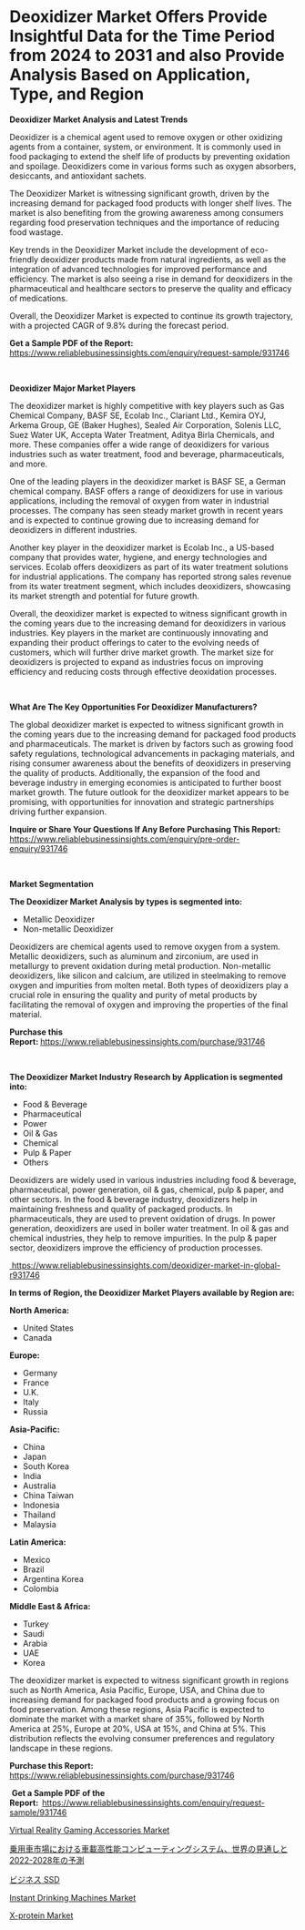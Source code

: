 <p><h1>Deoxidizer Market Offers Provide Insightful Data for the Time Period from 2024 to 2031 and also Provide Analysis Based on Application, Type, and Region</h1></p><p><strong>Deoxidizer Market Analysis and Latest Trends</strong></p>
<p><p>Deoxidizer is a chemical agent used to remove oxygen or other oxidizing agents from a container, system, or environment. It is commonly used in food packaging to extend the shelf life of products by preventing oxidation and spoilage. Deoxidizers come in various forms such as oxygen absorbers, desiccants, and antioxidant sachets.</p><p>The Deoxidizer Market is witnessing significant growth, driven by the increasing demand for packaged food products with longer shelf lives. The market is also benefiting from the growing awareness among consumers regarding food preservation techniques and the importance of reducing food wastage.</p><p>Key trends in the Deoxidizer Market include the development of eco-friendly deoxidizer products made from natural ingredients, as well as the integration of advanced technologies for improved performance and efficiency. The market is also seeing a rise in demand for deoxidizers in the pharmaceutical and healthcare sectors to preserve the quality and efficacy of medications.</p><p>Overall, the Deoxidizer Market is expected to continue its growth trajectory, with a projected CAGR of 9.8% during the forecast period.</p></p>
<p><strong>Get a Sample PDF of the Report:&nbsp;</strong> <a href="https://www.reliablebusinessinsights.com/enquiry/request-sample/931746">https://www.reliablebusinessinsights.com/enquiry/request-sample/931746</a></p>
<p>&nbsp;</p>
<p><strong>Deoxidizer Major Market Players</strong></p>
<p><p>The deoxidizer market is highly competitive with key players such as Gas Chemical Company, BASF SE, Ecolab Inc., Clariant Ltd., Kemira OYJ, Arkema Group, GE (Baker Hughes), Sealed Air Corporation, Solenis LLC, Suez Water UK, Accepta Water Treatment, Aditya Birla Chemicals, and more. These companies offer a wide range of deoxidizers for various industries such as water treatment, food and beverage, pharmaceuticals, and more.</p><p>One of the leading players in the deoxidizer market is BASF SE, a German chemical company. BASF offers a range of deoxidizers for use in various applications, including the removal of oxygen from water in industrial processes. The company has seen steady market growth in recent years and is expected to continue growing due to increasing demand for deoxidizers in different industries.</p><p>Another key player in the deoxidizer market is Ecolab Inc., a US-based company that provides water, hygiene, and energy technologies and services. Ecolab offers deoxidizers as part of its water treatment solutions for industrial applications. The company has reported strong sales revenue from its water treatment segment, which includes deoxidizers, showcasing its market strength and potential for future growth.</p><p>Overall, the deoxidizer market is expected to witness significant growth in the coming years due to the increasing demand for deoxidizers in various industries. Key players in the market are continuously innovating and expanding their product offerings to cater to the evolving needs of customers, which will further drive market growth. The market size for deoxidizers is projected to expand as industries focus on improving efficiency and reducing costs through effective deoxidation processes.</p></p>
<p>&nbsp;</p>
<p><strong>What Are The Key Opportunities For Deoxidizer Manufacturers?</strong></p>
<p><p>The global deoxidizer market is expected to witness significant growth in the coming years due to the increasing demand for packaged food products and pharmaceuticals. The market is driven by factors such as growing food safety regulations, technological advancements in packaging materials, and rising consumer awareness about the benefits of deoxidizers in preserving the quality of products. Additionally, the expansion of the food and beverage industry in emerging economies is anticipated to further boost market growth. The future outlook for the deoxidizer market appears to be promising, with opportunities for innovation and strategic partnerships driving further expansion.</p></p>
<p><strong>Inquire or Share Your Questions If Any Before Purchasing This Report:</strong> <a href="https://www.reliablebusinessinsights.com/enquiry/pre-order-enquiry/931746">https://www.reliablebusinessinsights.com/enquiry/pre-order-enquiry/931746</a></p>
<p>&nbsp;</p>
<p><strong>Market Segmentation</strong></p>
<p><strong>The Deoxidizer Market Analysis by types is segmented into:</strong></p>
<p><ul><li>Metallic Deoxidizer</li><li>Non-metallic Deoxidizer</li></ul></p>
<p><p>Deoxidizers are chemical agents used to remove oxygen from a system. Metallic deoxidizers, such as aluminum and zirconium, are used in metallurgy to prevent oxidation during metal production. Non-metallic deoxidizers, like silicon and calcium, are utilized in steelmaking to remove oxygen and impurities from molten metal. Both types of deoxidizers play a crucial role in ensuring the quality and purity of metal products by facilitating the removal of oxygen and improving the properties of the final material.</p></p>
<p><strong>Purchase this Report:&nbsp;</strong><a href="https://www.reliablebusinessinsights.com/purchase/931746">https://www.reliablebusinessinsights.com/purchase/931746</a></p>
<p>&nbsp;</p>
<p><strong>The Deoxidizer Market Industry Research by Application is segmented into:</strong></p>
<p><ul><li>Food & Beverage</li><li>Pharmaceutical</li><li>Power</li><li>Oil & Gas</li><li>Chemical</li><li>Pulp & Paper</li><li>Others</li></ul></p>
<p><p>Deoxidizers are widely used in various industries including food & beverage, pharmaceutical, power generation, oil & gas, chemical, pulp & paper, and other sectors. In the food & beverage industry, deoxidizers help in maintaining freshness and quality of packaged products. In pharmaceuticals, they are used to prevent oxidation of drugs. In power generation, deoxidizers are used in boiler water treatment. In oil & gas and chemical industries, they help to remove impurities. In the pulp & paper sector, deoxidizers improve the efficiency of production processes.</p></p>
<p><a href="https://www.reliablebusinessinsights.com/deoxidizer-market-in-global-r931746">&nbsp;https://www.reliablebusinessinsights.com/deoxidizer-market-in-global-r931746</a></p>
<p><strong>In terms of Region, the Deoxidizer Market Players available by Region are:</strong></p>
<p>
    <p> <strong> North America: </strong>
        <ul>
            <li>United States</li>
            <li>Canada</li>
        </ul>
        </p> 
    <p> <strong> Europe: </strong>
        <ul>
            <li>Germany</li>
            <li>France</li>
            <li>U.K.</li>
            <li>Italy</li>
            <li>Russia</li>
        </ul>
        </p> 
    <p> <strong> Asia-Pacific: </strong>
        <ul>
            <li>China</li>
            <li>Japan</li>
            <li>South Korea</li>
            <li>India</li>
            <li>Australia</li>
            <li>China Taiwan</li>
            <li>Indonesia</li>
            <li>Thailand</li>
            <li>Malaysia</li>
        </ul>
        </p> 
    <p> <strong> Latin America: </strong>
        <ul>
            <li>Mexico</li>
            <li>Brazil</li>
            <li>Argentina Korea</li>
            <li>Colombia</li>
        </ul>
        </p> 
    <p> <strong> Middle East & Africa: </strong>
        <ul>
            <li>Turkey</li>
            <li>Saudi</li>
            <li>Arabia</li>
            <li>UAE</li>
            <li>Korea</li>
        </ul>
    </p>
    </p>
<p><p>The deoxidizer market is expected to witness significant growth in regions such as North America, Asia Pacific, Europe, USA, and China due to increasing demand for packaged food products and a growing focus on food preservation. Among these regions, Asia Pacific is expected to dominate the market with a market share of 35%, followed by North America at 25%, Europe at 20%, USA at 15%, and China at 5%. This distribution reflects the evolving consumer preferences and regulatory landscape in these regions.</p></p>
<p><strong>Purchase this Report: </strong><a href="https://www.reliablebusinessinsights.com/purchase/931746">https://www.reliablebusinessinsights.com/purchase/931746</a></p>
<p>&nbsp;<strong>Get a Sample PDF of the Report:&nbsp;&nbsp;</strong><a href="https://www.reliablebusinessinsights.com/enquiry/request-sample/931746">https://www.reliablebusinessinsights.com/enquiry/request-sample/931746</a></p>
<p><strong></strong></p>
<p><p><a href="https://medium.com/@rebecca.smith5467/virtual-reality-gaming-accessories-market-market-segmentation-geographical-regions-and-market-0afe1a0776a7">Virtual Reality Gaming Accessories Market</a></p><p><a href="https://medium.com/@roseperez232/%E8%87%AA%E5%8B%95%E8%BB%8A%E5%B8%82%E5%A0%B4%E3%81%AB%E3%81%8A%E3%81%91%E3%82%8B%E4%B8%96%E7%95%8C%E7%9A%84%E3%81%AA%E3%82%AA%E3%83%B3%E3%83%9C%E3%83%BC%E3%83%89%E9%AB%98%E6%80%A7%E8%83%BD%E3%82%B3%E3%83%B3%E3%83%94%E3%83%A5%E3%83%BC%E3%83%86%E3%82%A3%E3%83%B3%E3%82%B0%E3%82%B7%E3%82%B9%E3%83%86%E3%83%A0%E3%81%AE%E3%83%8A%E3%83%93%E3%82%B2%E3%83%BC%E3%82%B7%E3%83%A7%E3%83%B3-2022%E5%B9%B4%E3%81%8B%E3%82%892028%E5%B9%B4%E3%81%AE%E4%B8%96%E7%95%8C%E5%B1%95%E6%9C%9B%E3%81%A8%E4%BA%88%E6%B8%AC-%E5%B8%82%E5%A0%B4%E5%8B%95%E5%90%91-%E4%BA%88%E6%B8%AC-%E5%BD%B1%E9%9F%BF%E5%88%86%E6%9E%90-2024%E5%B9%B4-2031%E5%B9%B4-%E3%82%92122%E3%83%9A%E3%83%BC%E3%82%B8%E3%81%A7%E7%B6%B2%E7%BE%85-0c1b9c7f4318">乗用車市場における車載高性能コンピューティングシステム、世界の見通しと2022-2028年の予測</a></p><p><a href="https://medium.com/@mk4cronn/%E3%82%B0%E3%83%AD%E3%83%BC%E3%83%90%E3%83%AB%E3%83%93%E3%82%B8%E3%83%8D%E3%82%B9ssd%E5%B8%82%E5%A0%B4-%E8%A3%BD%E5%93%81%E3%82%BF%E3%82%A4%E3%83%97-512gb%E6%9C%AA%E6%BA%80-512gb%E3%81%8B%E3%82%891tb-1tb%E4%BB%A5%E4%B8%8A-%E3%82%A8%E3%83%B3%E3%83%89%E3%83%A6%E3%83%BC%E3%82%B6%E3%83%BC-%E3%81%8A%E3%82%88%E3%81%B3%E5%9C%B0%E5%9F%9F%E3%81%AB%E7%84%A6%E7%82%B9%E3%82%92%E5%BD%93%E3%81%A6%E3%81%9F%E5%88%86%E6%9E%90%E3%81%A8%E4%BA%88%E6%B8%AC-2024%E5%B9%B4%E3%81%8B%E3%82%892031%E5%B9%B4%E3%81%BE%E3%81%A7-f682d4b73e26">ビジネス SSD</a></p><p><a href="https://github.com/nicoletavirag/Market-Research-Report-List-5/blob/main/instant-drinking-machines-market.md">Instant Drinking Machines Market</a></p><p><a href="https://github.com/mauripalmi/Market-Research-Report-List-5/blob/main/x-protein-market.md">X-protein Market</a></p></p>